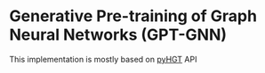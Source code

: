 # Generative Pre-training of Graph Neural Networks (GPT-GNN)

This implementation is mostly based on [pyHGT](https://github.com/acbull/pyHGT) API
